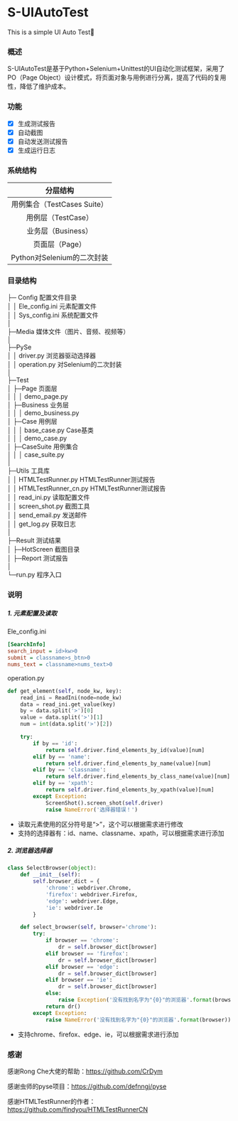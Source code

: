 # S-UIAutoTest
This is a simple UI Auto Test👻

### 概述

​	S-UIAutoTest是基于Python+Selenium+Unittest的UI自动化测试框架，采用了PO（Page Object）设计模式，将页面对象与用例进行分离，提高了代码的复用性，降低了维护成本。

### 功能

- [x] 生成测试报告
- [x] 自动截图
- [x] 自动发送测试报告
- [x] 生成运行日志

###  系统结构

|          分层结构           |
| :-------------------------: |
| 用例集合（TestCases Suite） |
|     用例层（TestCase）      |
|     业务层（Business）      |
|       页面层（Page）        |
| Python对Selenium的二次封装  |



### 目录结构

├─ Config  配置文件目录<br>│  │  Ele_config.ini  元素配置文件<br>│  │  Sys_config.ini  系统配置文件<br>│<br>├─Media  媒体文件（图片、音频、视频等）<br>│<br>├─PySe<br>│  │  driver.py  浏览器驱动选择器<br>
│  │  operation.py  对Selenium的二次封装<br>│<br>├─Test<br>│  ├─Page  页面层<br>│  │  │  demo_page.py<br>
│  ├─Business  业务层<br>│  │  │  demo_business.py<br>
│  ├─Case  用例层<br>│  │  │  base_case.py  Case基类<br>│  │  │ demo_case.py<br>
│  ├─CaseSuite  用例集合<br>│  │  │  case_suite.py<br>│<br>├─Utils  工具库<br>│  │ HTMLTestRunner.py  HTMLTestRunner测试报告<br>│  │ HTMLTestRunner_cn.py  HTMLTestRunner测试报告<br>│  │ read_ini.py  读取配置文件<br>│  │ screen_shot.py  截图工具<br>│  │ send_email.py  发送邮件<br>│  │ get_log.py  获取日志<br>│<br>├─Result  测试结果<br>│  ├─HotScreen  截图目录<br>│  ├─Report  测试报告<br>│<br>└─run.py  程序入口<br>

### 说明

##### 1. 元素配置及读取

Ele_config.ini

```ini
[SearchInfo]
search_input = id>kw>0
submit = classname>s_btn>0
nums_text = classname>nums_text>0
```
operation.py

```python
def get_element(self, node_kw, key):
    read_ini = ReadIni(node=node_kw)
    data = read_ini.get_value(key)
    by = data.split('>')[0]
    value = data.split('>')[1]
    num = int(data.split('>')[2])

    try:
        if by == 'id':
            return self.driver.find_elements_by_id(value)[num]
        elif by == 'name':
            return self.driver.find_elements_by_name(value)[num]
        elif by == 'classname':
            return self.driver.find_elements_by_class_name(value)[num]
        elif by == 'xpath':
            return self.driver.find_elements_by_xpath(value)[num]
        except Exception:
            ScreenShot().screen_shot(self.driver)
            raise NameError('选择器错误！')
```

+ 读取元素使用的区分符号是“>”，这个可以根据需求进行修改
+ 支持的选择器有：id、name、classname、xpath，可以根据需求进行添加

##### 2. 浏览器选择器

```python
class SelectBrowser(object):
    def __init__(self):
        self.browser_dict = {
            'chrome': webdriver.Chrome,
            'firefox': webdriver.Firefox,
            'edge': webdriver.Edge,
            'ie': webdriver.Ie
        }

    def select_browser(self, browser='chrome'):
        try:
            if browser == 'chrome':
                dr = self.browser_dict[browser]
            elif browser == 'firefox':
                dr = self.browser_dict[browser]
            elif browser == 'edge':
                dr = self.browser_dict[browser]
            elif browser == 'ie':
                dr = self.browser_dict[browser]
            else:
                raise Exception('没有找到名字为"{0}"的浏览器'.format(browser))
            return dr()
        except Exception:
            raise NameError('没有找到名字为"{0}"的浏览器'.format(browser))
```

+ 支持chrome、firefox、edge、ie，可以根据需求进行添加

### 感谢

感谢Rong Che大佬的帮助：<https://github.com/CrDym>

感谢虫师的pyse项目：<https://github.com/defnngj/pyse>

感谢HTMLTestRunner的作者：<https://github.com/findyou/HTMLTestRunnerCN>

